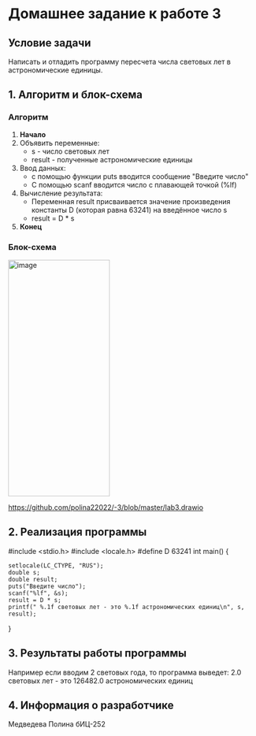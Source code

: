 # Домашнее задание к работе 3
## Условие задачи
Написать и отладить программу пересчета числа световых лет в астрономические единицы.
## 1. Алгоритм и блок-схема

### Алгоритм
1. **Начало**
2. Объявить переменные:
   - s - число световых лет
   - result - полученные астрономические единицы
3. Ввод данных:
   - с помощью функции puts вводится сообщение "Введите число"
   - С помощью scanf вводится число с плавающей точкой (%lf)
4. Вычисление результата:
   - Переменная result присваивается значение произведения константы D (которая равна 63241) на введённое число s
   - result = D * s
5. **Конец**
### Блок-схема
<img width="206" height="480" alt="image" src="https://github.com/user-attachments/assets/638fb38b-7243-4b29-aa4b-4f1191f10ca5" />

https://github.com/polina22022/-3/blob/master/lab3.drawio

## 2. Реализация программы

#include <stdio.h>
#include <locale.h>
#define D    63241
int main()
{

	setlocale(LC_CTYPE, "RUS");
	double s;
	double result;
	puts("Введите число");
	scanf("%lf", &s);
	result = D * s;
	printf(" %.1f световых лет - это %.1f астрономических единиц\n", s, result);
}
## 3. Результаты работы программы
Например если вводим 2 световых года, то программа выведет:
2.0 световых лет - это 126482.0 астрономических единиц

## 4. Информация о разработчике
Медведева Полина бИЦ-252
